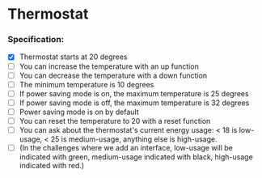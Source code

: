 # Thermostat

### Specification:

- [x] Thermostat starts at 20 degrees
- [ ] You can increase the temperature with an up function
- [ ] You can decrease the temperature with a down function
- [ ] The minimum temperature is 10 degrees
- [ ] If power saving mode is on, the maximum temperature is 25 degrees
- [ ] If power saving mode is off, the maximum temperature is 32 degrees
- [ ] Power saving mode is on by default
- [ ] You can reset the temperature to 20 with a reset function
- [ ] You can ask about the thermostat's current energy usage: < 18 is low-usage, < 25 is medium-usage, anything else is high-usage.
- [ ] (In the challenges where we add an interface, low-usage will be indicated with green, medium-usage indicated with black, high-usage indicated with red.)